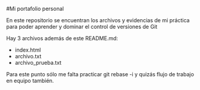 #Mi portafolio personal

En este repositorio se encuentran los archivos y evidencias de mi práctica para poder aprender y dominar el control de versiones de Git

Hay 3 archivos además de este README.md:
- index.html
- archivo.txt
- archivo_prueba.txt

Para este punto sólo me falta practicar git rebase -i y quizás flujo de trabajo en equipo también.
